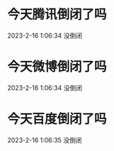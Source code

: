 # 今天腾讯倒闭了吗

2023-2-16 1:06:34 没倒闭

# 今天微博倒闭了吗

2023-2-16 1:06:34 没倒闭

# 今天百度倒闭了吗

2023-2-16 1:06:35 没倒闭

